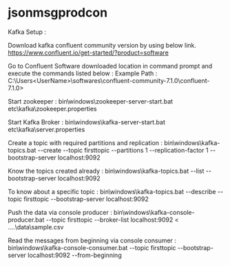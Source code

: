 # jsonmsgprodcon


Kafka Setup :

Download kafka confluent community version by using below link.
https://www.confluent.io/get-started/?product=software

Go to Confluent Software downloaded location in command prompt and execute the commands listed below :
Example Path : C:\Users\<UserName>\softwares\confluent-community-7.1.0\confluent-7.1.0>

Start zookeeper :
bin\windows\zookeeper-server-start.bat etc\kafka\zookeeper.properties

Start Kafka Broker :
bin\windows\kafka-server-start.bat etc\kafka\server.properties

Create a topic with required partitions and replication :
bin\windows\kafka-topics.bat --create --topic firsttopic --partitions 1 --replication-factor 1 --bootstrap-server localhost:9092

Know the topics created already :
bin\windows\kafka-topics.bat --list --bootstrap-server localhost:9092

To know about a specific topic :
bin\windows\kafka-topics.bat --describe --topic firsttopic --bootstrap-server localhost:9092

Push the data via console producer :
bin\windows\kafka-console-producer.bat --topic firsttopic --broker-list localhost:9092 < ..\..\data\sample.csv

Read the messages from beginning via console consumer :
bin\windows\kafka-console-consumer.bat --topic firsttopic --bootstrap-server localhost:9092 --from-beginning


